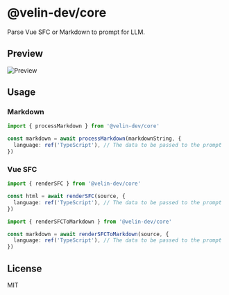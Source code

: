 # @velin-dev/core

Parse Vue SFC or Markdown to prompt for LLM.

## Preview

![Preview](https://github.com/user-attachments/assets/5810c1ee-55cf-42bc-963a-a870b0849bfb)

## Usage

### Markdown

```ts
import { processMarkdown } from '@velin-dev/core'

const markdown = await processMarkdown(markdownString, {
  language: ref('TypeScript'), // The data to be passed to the prompt
})
```

### Vue SFC

```ts
import { renderSFC } from '@velin-dev/core'

const html = await renderSFC(source, {
  language: ref('TypeScript'), // The data to be passed to the prompt
})
```

```ts
import { renderSFCToMarkdown } from '@velin-dev/core'

const markdown = await renderSFCToMarkdown(source, {
  language: ref('TypeScript'), // The data to be passed to the prompt
})
```

## License

MIT
